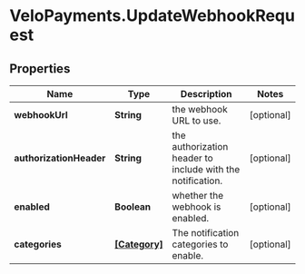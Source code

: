 # VeloPayments.UpdateWebhookRequest

## Properties

Name | Type | Description | Notes
------------ | ------------- | ------------- | -------------
**webhookUrl** | **String** | the webhook URL to use. | [optional] 
**authorizationHeader** | **String** | the authorization header to include with the notification. | [optional] 
**enabled** | **Boolean** | whether the webhook is enabled. | [optional] 
**categories** | [**[Category]**](Category.md) | The notification categories to enable. | [optional] 


